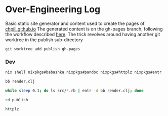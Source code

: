 # Over-Engineering Log

Basic static site generator and content used to create the pages of
[chpill.github.io](https://chpill.github.io) The generated content is on the
gh-pages branch, following the workflow described
[here](https://github.com/mmzsource/mxmmz#publish). The trick revolves around
having another git worktree in the publish sub-directory

```
git worktree add publish gh-pages
```


### Dev

```bash
nix shell nixpkgs#babashka nixpkgs#pandoc nixpkgs#httplz nixpkgs#entr

bb render.clj

while sleep 0.1; do ls src/*.rb | entr -d bb render.clj; done

cd publish

httplz
```
